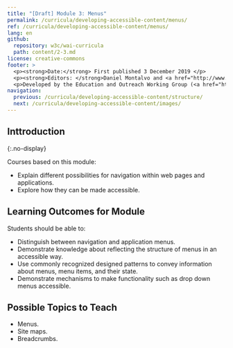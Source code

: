```yaml
---
title: "[Draft] Module 3: Menus"
permalink: /curricula/developing-accessible-content/menus/
ref: /curricula/developing-accessible-content/menus/
lang: en
github:
  repository: w3c/wai-curricula
  path: content/2-3.md
license: creative-commons
footer: >
  <p><strong>Date:</strong> First published 3 December 2019 </p>
  <p><strong>Editors: </strong>Daniel Montalvo and <a href="http://www.w3.org/People/shadi/">Shadi Abou-Zahra</a>. Contributors: <a href="https://www.w3.org/WAI/EO/EOWG-members">EOWG Participants</a>. </p>
  <p>Developed by the Education and Outreach Working Group (<a href="http://www.w3.org/WAI/EO/">EOWG</a>). Developed with support from the <a href="https://www.w3.org/WAI/about/projects/wai-guide/">WAI-Guide Project</a> funded by the European Commission (EC) under the Horizon 2020 program (Grant Agreement 822245).</p>
navigation:
  previous: /curricula/developing-accessible-content/structure/
  next: /curricula/developing-accessible-content/images/
---
```


## Inttroduction
{:.no-display}

Courses based on this module:

* Explain different possibilities for navigation within web pages and applications.
* Explore how they can be made accessible.

## Learning Outcomes for Module

Students should be able to:

* Distinguish between navigation and application menus.
* Demonstrate knowledge about reflecting the structure of menus in an accessible way.
* Use commonly recognized designed patterns to convey information about menus, menu items, and their state.
* Demonstrate mechanisms to make functionality such as drop down menus accessible.

## Possible Topics to Teach

* Menus.
* Site maps.
* Breadcrumbs.

